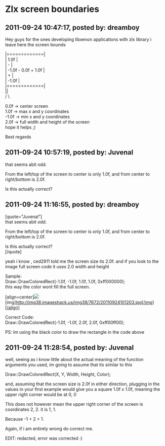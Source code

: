 # Zlx screen boundaries

## 2011-09-24 10:47:17, posted by: dreamboy

Hey guys for the ones developing libxenon applications with zlx library i leave here the screen bounds  
   
 |=============|  
 | 1.0f |  
 | - |  
 | -1.0f - 0.0f + 1.0f |  
 | + |  
 | -1.0f |  
 |=============|  
 ||  
 / \  
   
 0.0f -> center screen  
 1.0f -> max x and y coordinates  
 -1.0f -> min x and y coordinates  
 2.0f -> full width and height of the screen  
 hope it helps ;)   
   
 Best regards

## 2011-09-24 10:57:19, posted by: Juvenal

that seems abit odd.  
   
 From the left/top of the screen to center is only 1.0f, and from center to right/bottom is 2.0f.  
   
 Is this actually correct?

## 2011-09-24 11:16:55, posted by: dreamboy

[quote="Juvenal"]  
 that seems abit odd.  
   
 From the left/top of the screen to center is only 1.0f, and from center to right/bottom is 2.0f.  
   
 Is this actually correct?  
 [/quote]  
   
 yeah i know , ced2911 told me the screen size its 2.0f. and if you look to the image full screen code it uses 2.0 width and height  
   
 Sample:  
 Draw::DrawColoredRect(-1.0f, -1.0f, 1.0f, 1.0f, 0xff000000);  
 this way the color wont fill the full screen.  
   
 [align=center]![](http://img38.imageshack.us/img38/7672/20110924101203.jpg)[img]http://img38.imageshack.us/img38/7672/20110924101203.jpg[/img][/align]  
   
   
   
 Correct Code:  
 Draw::DrawColoredRect(-1.0f, -1.0f, 2.0f, 2.0f, 0xff00ff00);  
   
 PS: Im using the black color to draw the rectangle in the code above

## 2011-09-24 11:28:54, posted by: Juvenal

well, seeing as i know little about the actual meaning of the function arguments you used, im going to assume that its similar to this  
   
 Draw::DrawColoredRect(X, Y, Width, Height, Color);  
   
 and, assuming that the screen size is 2.0f in either direction, plugging in the values in your first example would give you a square 1.0f x 1.0f, meaning the upper right corner would be at 0, 0  
   
 This does not however mean the upper right corner of the screen is coordinates 2, 2. it is 1, 1.  
   
 Because -1 + 2 = 1.  
   
 Again, if i am entirely wrong do correct me.  
   
 EDIT: redacted, error was corrected :)